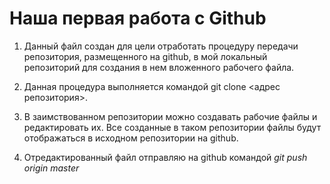 # Наша первая работа с Github

1. Данный файл создан для цели отработать процедуру передачи репозитория, размещенного на github, в мой локальный репозиторий для создания в нем вложенного рабочего файла.

2. Данная процедура выполняется командой  git clone <адрес репозитория>.

3. В заимствованном репозитории можно создавать рабочие файлы и редактировать их. Все созданные в таком репозитории файлы будут отображаться в исходном репозитории на github.

4. Отредактированный файл отправляю на github командой *git push origin master*
